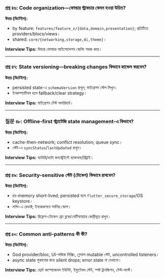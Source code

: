 ### প্রশ্ন ৪৬: Code organization—ফোল্ডার স্ট্রাকচার কেমন হওয়া উচিত?

**উত্তর (ডিটেইল):**

- by feature: `features/feature_x/{data,domain,presentation}`; প্রতিটিতে providers/blocs/views।
- shared: `core/{networking,storage,di,theme}`।

**Interview Tips:** ফিচার ফোল্ডার আইসোলেশন স্কেলিং সহজ করে।

---

### প্রশ্ন ৪৭: State versioning—breaking changes কিভাবে হ্যান্ডেল করবেন?

**উত্তর (ডিটেইল):**

- persisted state-এ `schemaVersion` রাখুন; মাইগ্রেশন স্টেপ লিখুন।
- ইনকম্প্যাটিবল হলে fallback/clear strategy।

**Interview Tips:** মাইগ্রেশন টেস্ট অপরিহার্য।

---

### 질문 ৪৮: Offline-first স্ট্র্যাটেজি state management-এ কিভাবে?

**উত্তর (ডিটেইল):**

- cache-then-network; conflict resolution; queue sync।
- স্টেট-এ `syncStatus`/`lastUpdated` রাখুন।

**Interview Tips:** ব্যাটারি/ডাটা কনস্ট্রেইন্টে ব্যাকঅফ/রিট্রাই।

---

### প্রশ্ন ৪৯: Security-sensitive স্টেট (টোকেন) কিভাবে রাখবেন?

**উত্তর (ডিটেইল):**

- in-memory short-lived; persisted হলে `flutter_secure_storage`/OS keystore।
- লগিং-এ রেডাক্ট; ইনজেকশনে সর্বনিম্ন স্কোপ।

**Interview Tips:** রিফ্রেশ-টোকেন ফ্লো ব্লকে/নোটিফায়ারে কেন্দ্রীভূত রাখুন।

---

### প্রশ্ন ৫০: Common anti-patterns কী কী?

**উত্তর (ডিটেইল):**

- God provider/bloc, UI-লজিক মিক্সিং, গ্লোবাল mutable স্টেট, uncontrolled listeners।
- async state লুকানোর জন্য silent drops; error state না দেখানো।

**Interview Tips:** ছোট কম্পোজেবল ইউনিট, ইম্যুটেবল স্টেট, স্পষ্ট ট্রানজিশন, টেস্ট-ফার্স্ট।


